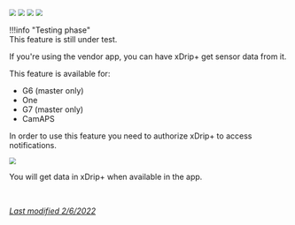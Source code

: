 <img src="../../images/hamburger_menu.png" style="zoom:75%;" />  
<img src="../../images/M-S.png" style="zoom:75%;" />  
<img src="../../images/M-S-HDS.png" style="zoom:75%;" />  
<img src="../images/M-S-HDSlistN.png" style="zoom:75%;" />

!!!info "Testing phase"  
    This feature is still under test.

If you're using the vendor app, you can have xDrip+ get sensor data from it.

This feature is available for:

- G6 (master only)
- One 
- G7 (master only)
- CamAPS

In order to use this feature you need to authorize xDrip+ to access notifications.

<img src="../images/Companion1.png" style="zoom:78%;" />

You will get data in xDrip+ when available in the app.

</br>

[*Last modified 2/6/2022*](https://github.com/NightscoutFoundation/xDrip/releases/tag/2022.06.02)